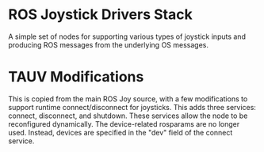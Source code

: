 # ROS Joystick Drivers Stack #

A simple set of nodes for supporting various types of joystick inputs and producing ROS messages from the underlying OS messages.

# TAUV Modifications
This is copied from the main ROS Joy source, with a few modifications to support runtime connect/disconnect for joysticks. This adds three services: connect, disconnect, and shutdown. These services allow the node to be reconfigured dynamically. The device-related rosparams are no longer used. Instead, devices are specified in the "dev" field of the connect service.
